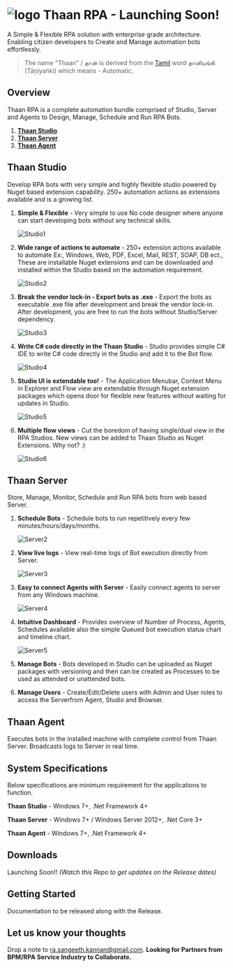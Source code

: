 ﻿# ![logo](images/thaan.png)	**Thaan RPA** - Launching Soon!
A Simple &amp; Flexible RPA solution with enterprise grade architecture. Enabling citizen developers to Create and Manage automation bots effortlessly.

> The name "Thaan" / தான் is derived from the [Tamil](https://en.wikipedia.org/wiki/Tamil_language) word தானியங்கி (Tāṉiyaṅki) which means -
Automatic.

## Overview
Thaan RPA is a complete automation bundle comprised of Studio, Server and Agents to Design, Manage, Schedule and Run RPA Bots.

1. [**Thaan Studio**](https://github.com/rsangeethk/Thaan.RPA#Thaan-Studio) 
2. [**Thaan Server**](https://github.com/rsangeethk/Thaan.RPA#Thaan-Server)
3. [**Thaan Agent**](https://github.com/rsangeethk/Thaan.RPA#Thaan-Agent)


## Thaan Studio
Develop RPA bots with very simple and highly flexible studio powered by Nuget based extension capability. 250+ automation actions as extensions available and is a growing list.

1. **Simple & Flexible** - Very simple to use No code designer where anyone can start developing bots without any technical skills.

	![Studio1](images/Studio-1.gif)

2. **Wide range of actions to automate** - 250+ extension actions available to automate Ex:, Windows, Web, PDF, Excel, Mail, REST, SOAP, DB ect., These are installable Nuget extensions and can be downloaded and installed within the Studio based on the automation requirement.

	![Studio2](images/Studio-2.gif)

3. **Break the vendor lock-in - Export bots as .exe** - Export the bots as executable .exe file after development and break the vendor lock-in. After development, you are free to run the bots without Studio/Server dependency.

	![Studio3](images/Studio-3.gif)

4. **Write C# code directly in the Thaan Studio** - Studio provides simple C# IDE to write C# code directly in the Studio and add it to the Bot flow.

	![Studio4](images/Studio-4.gif)

5. **Studio UI is extendable too!** - The Application Menubar, Context Menu in Explorer and Flow view are extendable through Nuget extension packages which opens door for flexible new features without waiting for updates in Studio.

	![Studio5](images/Studio-5.gif)

6. **Multiple flow views** - Cut the boredom of having single/dual view in the RPA Studios. New views can be added to Thaan Studio as Nuget Extensions. Why not? :)

	![Studio6](images/Studio-6.gif)


## Thaan Server
Store, Manage, Monitor, Schedule and Run RPA bots from web based Server.


1. **Schedule Bots** - Schedule bots to run repetitively every few minutes/hours/days/months.

	![Server2](images/Server-2.gif)

2. **View live logs** - View real-time logs of Bot execution directly from Server.

	![Server3](images/Server-3.gif)
 
3. **Easy to connect Agents with Server** - Easily connect agents to server from any Windows machine.

	![Server4](images/Server-4.gif)
 
4. **Intuitive Dashboard** - Provides overview of Number of Process, Agents, Schedules available also the simple Queued bot execution status chart and timeline chart.

	![Server5](images/Server%201.PNG)

5. **Manage Bots** - Bots developed in Studio can be uploaded as Nuget packages with versioning and then can be created as Processes to be used as attended or unattended bots.
 
6. **Manage Users** - Create/Edit/Delete users with Admin and User roles to access the Serverfrom Agent, Studio and Browser.


## Thaan Agent
Executes bots in the installed machine with complete control from Thaan Server. Broadcasts logs to Server in real time.


## System Specifications
Below specifications are minimum requirement for the applications to function.

**Thaan Studio**  - Windows 7+, .Net Framework 4+

**Thaan Server**  - Windows 7+ / Windows Server 2012+, .Net Core 3+

**Thaan Agent**   - Windows 7+, .Net Framework 4+


## Downloads
Launching Soon!! _(Watch this Repo to get updates on the Release dates)_


## Getting Started
Documentation to be released along with the Release.


## Let us know your thoughts
Drop a note to [ra.sangeeth.kannan@gmail.com](mailto:ra.sangeeth.kannan@gmail.com?subject=[Business%20proposal%20/%20Service%20Request]).
**Looking for Partners from BPM/RPA Service Industry to Collaborate.**
